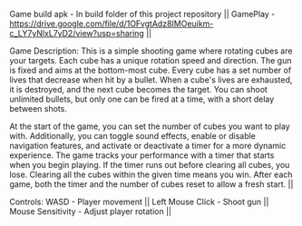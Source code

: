 Game build apk - In build folder of this project repository || GamePlay - https://drive.google.com/file/d/1OFvgtAdz8IMOeuikm-c_LY7yNlxL7yD2/view?usp=sharing ||

Game Description:
This is a simple shooting game where rotating cubes are your targets. Each cube has a unique rotation speed and direction. The gun is fixed and aims at the bottom-most cube. Every cube has a set number of lives that decrease when hit by a bullet. When a cube's lives are exhausted, it is destroyed, and the next cube becomes the target. You can shoot unlimited bullets, but only one can be fired at a time, with a short delay between shots.

At the start of the game, you can set the number of cubes you want to play with. Additionally, you can toggle sound effects, enable or disable navigation features, and activate or deactivate a timer for a more dynamic experience. The game tracks your performance with a timer that starts when you begin playing. If the timer runs out before clearing all cubes, you lose. Clearing all the cubes within the given time means you win. After each game, both the timer and the number of cubes reset to allow a fresh start. || 

Controls:
WASD - Player movement || 
Left Mouse Click - Shoot gun || 
Mouse Sensitivity - Adjust player rotation ||
